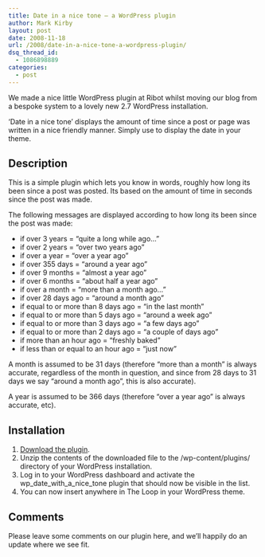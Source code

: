 ```yaml
---
title: Date in a nice tone – a WordPress plugin
author: Mark Kirby
layout: post
date: 2008-11-18
url: /2008/date-in-a-nice-tone-a-wordpress-plugin/
dsq_thread_id:
  - 1086898889
categories:
  - post
---
```

We made a nice little WordPress plugin at Ribot whilst moving our blog from a bespoke system to a lovely new 2.7 WordPress installation.

&#8216;Date in a nice tone&#8217; displays the amount of time since a post or page was written in a nice friendly manner. Simply use <? wp\_date\_in\_a\_nice_tone(); ?> to display the date in your theme.

## Description

This is a simple plugin which lets you know in words, roughly how long its been since a post was posted. Its based on the amount of time in seconds since the post was made.

The following messages are displayed according to how long its been since the post was made:

  * if over 3 years = “quite a long while ago…”
  * if over 2 years = “over two years ago”
  * if over a year = “over a year ago”
  * if over 355 days = “around a year ago”
  * if over 9 months = “almost a year ago”
  * if over 6 months = “about half a year ago”
  * if over a month = “more than a month ago…”
  * if over 28 days ago = “around a month ago”
  * if equal to or more than 8 days ago = “in the last month”
  * if equal to or more than 5 days ago = “around a week ago”
  * if equal to or more than 3 days ago = “a few days ago”
  * if equal to or more than 2 days ago = “a couple of days ago”
  * if more than an hour ago = “freshly baked”
  * if less than or equal to an hour ago = “just now”

A month is assumed to be 31 days (therefore &#8220;more than a month&#8221; is always accurate, regardless of the month in question, and since from 28 days to 31 days we say &#8220;around a month ago&#8221;, this is also accurate).

A year is assumed to be 366 days (therefore &#8220;over a year ago&#8221; is always accurate, etc).

## Installation

1. [Download the plugin][1].  
2. Unzip the contents of the downloaded file to the /wp-content/plugins/ directory of your WordPress installation.  
3. Log in to your WordPress dashboard and activate the wp\_date\_with\_a\_nice_tone plugin that should now be visible in the list.  
4. You can now insert <? wp\_date\_in\_a\_nice_tone(); ?> anywhere in The Loop in your WordPress theme.

## Comments

Please leave some comments on our plugin here, and we&#8217;ll happily do an update where we see fit.

 [1]: http://wordpress.org/extend/plugins/date-in-a-nice-tone/